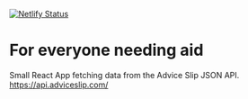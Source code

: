 [![Netlify Status](https://api.netlify.com/api/v1/badges/2fbc4383-1ab6-4252-b9f1-fec4fe4a5e16/deploy-status)](https://app.netlify.com/sites/advice-please/deploys)

# For everyone needing aid

Small React App fetching data from the Advice Slip JSON API.
https://api.adviceslip.com/

